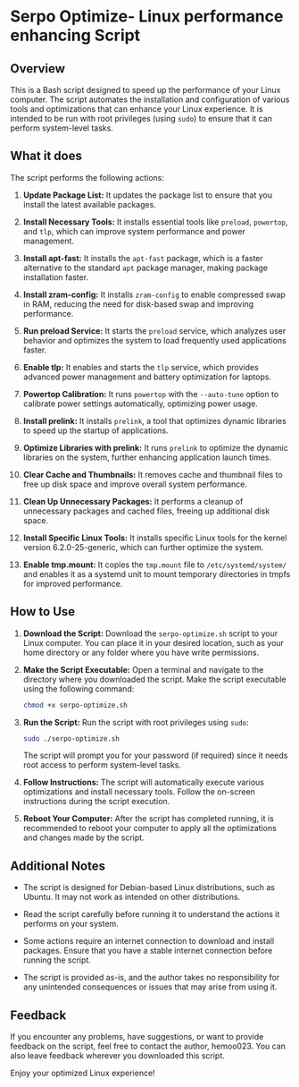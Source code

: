 # Serpo Optimize- Linux performance enhancing Script

## Overview

This is a Bash script designed to speed up the performance of your Linux computer. The script automates the installation and configuration of various tools and optimizations that can enhance your Linux experience. It is intended to be run with root privileges (using `sudo`) to ensure that it can perform system-level tasks.

## What it does

The script performs the following actions:

1. **Update Package List:** It updates the package list to ensure that you install the latest available packages.

2. **Install Necessary Tools:** It installs essential tools like `preload`, `powertop`, and `tlp`, which can improve system performance and power management.

3. **Install apt-fast:** It installs the `apt-fast` package, which is a faster alternative to the standard `apt` package manager, making package installation faster.

4. **Install zram-config:** It installs `zram-config` to enable compressed swap in RAM, reducing the need for disk-based swap and improving performance.

5. **Run preload Service:** It starts the `preload` service, which analyzes user behavior and optimizes the system to load frequently used applications faster.

6. **Enable tlp:** It enables and starts the `tlp` service, which provides advanced power management and battery optimization for laptops.

7. **Powertop Calibration:** It runs `powertop` with the `--auto-tune` option to calibrate power settings automatically, optimizing power usage.

8. **Install prelink:** It installs `prelink`, a tool that optimizes dynamic libraries to speed up the startup of applications.

9. **Optimize Libraries with prelink:** It runs `prelink` to optimize the dynamic libraries on the system, further enhancing application launch times.

10. **Clear Cache and Thumbnails:** It removes cache and thumbnail files to free up disk space and improve overall system performance.

11. **Clean Up Unnecessary Packages:** It performs a cleanup of unnecessary packages and cached files, freeing up additional disk space.

12. **Install Specific Linux Tools:** It installs specific Linux tools for the kernel version 6.2.0-25-generic, which can further optimize the system.

13. **Enable tmp.mount:** It copies the `tmp.mount` file to `/etc/systemd/system/` and enables it as a systemd unit to mount temporary directories in tmpfs for improved performance.

## How to Use

1. **Download the Script:**
   Download the `serpo-optimize.sh` script to your Linux computer. You can place it in your desired location, such as your home directory or any folder where you have write permissions.

2. **Make the Script Executable:**
   Open a terminal and navigate to the directory where you downloaded the script. Make the script executable using the following command:

   ```bash
   chmod +x serpo-optimize.sh
   ```

3. **Run the Script:**
   Run the script with root privileges using `sudo`:

   ```bash
   sudo ./serpo-optimize.sh
   ```

   The script will prompt you for your password (if required) since it needs root access to perform system-level tasks.

4. **Follow Instructions:**
   The script will automatically execute various optimizations and install necessary tools. Follow the on-screen instructions during the script execution.

5. **Reboot Your Computer:**
   After the script has completed running, it is recommended to reboot your computer to apply all the optimizations and changes made by the script.

## Additional Notes

- The script is designed for Debian-based Linux distributions, such as Ubuntu. It may not work as intended on other distributions.

- Read the script carefully before running it to understand the actions it performs on your system.

- Some actions require an internet connection to download and install packages. Ensure that you have a stable internet connection before running the script.

- The script is provided as-is, and the author takes no responsibility for any unintended consequences or issues that may arise from using it.

## Feedback

If you encounter any problems, have suggestions, or want to provide feedback on the script, feel free to contact the author, hemoo023. You can also leave feedback wherever you downloaded this script.

Enjoy your optimized Linux experience!
